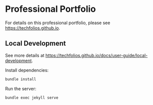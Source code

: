 # Professional Portfolio

For details on this professional portfolio, please see https://techfolios.github.io.

## Local Development

See more details at https://techfolios.github.io/docs/user-guide/local-development.

Install dependencies:

```bash
bundle install
```

Run the server:

```bash
bundle exec jekyll serve
```
